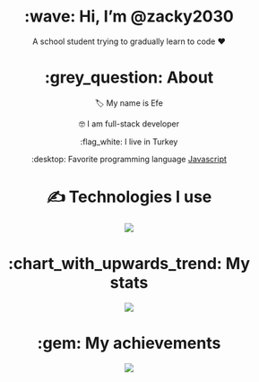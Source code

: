 <div align="center">
<h1> :wave: Hi, I’m @zacky2030 </h1>
<p> A school student trying to gradually learn to code ❤ </p>
  
<h1> :grey_question: About </h1>
  <p> 🏷 My name is Efe </p>
  <p> 🤓 I am full-stack developer </p>
  <p> :flag_white: I live in Turkey </p>
  <p> :desktop: Favorite programming language <a href="https://en.wikipedia.org/wiki/JavaScript"> Javascript </a> </p>


<h1> ✍ Technologies I use </h1>
<img src="https://skillicons.dev/icons?i=js,ts,cs,react,nodejs,mongodb,html,css,vscode,atom,py,django,discord,github,stackoverflow&theme=dark" />

<h1> :chart_with_upwards_trend: My stats </h1>
<img src="https://github-readme-stats.vercel.app/api?username=kfment&show_icons=true&theme=dark" />

<h1> :gem: My achievements </h1>
<img src="https://github-profile-trophy.vercel.app/?username=kfment&theme=onedark" />
